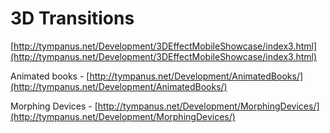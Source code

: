 # 3D Transitions

[http://tympanus.net/Development/3DEffectMobileShowcase/index3.html](http://tympanus.net/Development/3DEffectMobileShowcase/index3.html)

Animated books - [http://tympanus.net/Development/AnimatedBooks/](http://tympanus.net/Development/AnimatedBooks/)

Morphing Devices - [http://tympanus.net/Development/MorphingDevices/](http://tympanus.net/Development/MorphingDevices/)
